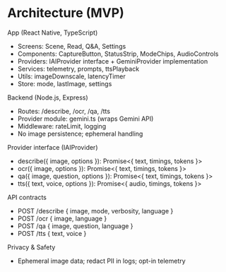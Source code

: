 # Architecture (MVP)

App (React Native, TypeScript)
- Screens: Scene, Read, Q&A, Settings
- Components: CaptureButton, StatusStrip, ModeChips, AudioControls
- Providers: IAIProvider interface + GeminiProvider implementation
- Services: telemetry, prompts, ttsPlayback
- Utils: imageDownscale, latencyTimer
- Store: mode, lastImage, settings

Backend (Node.js, Express)
- Routes: /describe, /ocr, /qa, /tts
- Provider module: gemini.ts (wraps Gemini API)
- Middleware: rateLimit, logging
- No image persistence; ephemeral handling

Provider interface (IAIProvider)
- describe({ image, options }): Promise<{ text, timings, tokens }>
- ocr({ image, options }): Promise<{ text, timings, tokens }>
- qa({ image, question, options }): Promise<{ text, timings, tokens }>
- tts({ text, voice, options }): Promise<{ audio, timings, tokens }>

API contracts
- POST /describe { image, mode, verbosity, language }
- POST /ocr { image, language }
- POST /qa { image, question, language }
- POST /tts { text, voice }

Privacy & Safety
- Ephemeral image data; redact PII in logs; opt-in telemetry

